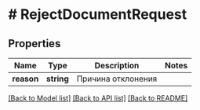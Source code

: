 # # RejectDocumentRequest

## Properties

Name | Type | Description | Notes
------------ | ------------- | ------------- | -------------
**reason** | **string** | Причина отклонения |

[[Back to Model list]](../../README.md#models) [[Back to API list]](../../README.md#endpoints) [[Back to README]](../../README.md)
